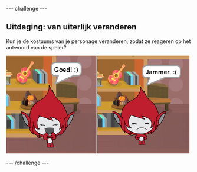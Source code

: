 \--- challenge \---

## Uitdaging: van uiterlijk veranderen

Kun je de kostuums van je personage veranderen, zodat ze reageren op het antwoord van de speler?

![screenshot](images/brain-costume.png)

\--- /challenge \---
